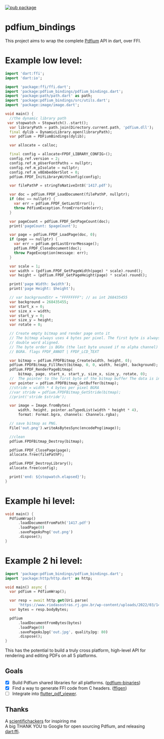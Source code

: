 [![pub package](https://img.shields.io/pub/v/pdfium_bindings.svg?style=for-the-badge)](https://pub.dartlang.org/packages/pdfium_bindings)

# pdfium_bindings

This project aims to wrap the complete [Pdfium](https://pdfium.googlesource.com/pdfium/) API in dart, over FFI.

# Example low level:

```dart
import 'dart:ffi';
import 'dart:io';

import 'package:ffi/ffi.dart';
import 'package:pdfium_bindings/pdfium_bindings.dart';
import 'package:path/path.dart' as path;
import 'package:pdfium_bindings/src/utils.dart';
import 'package:image/image.dart';

void main() {
  //the dynamic library path  
 var stopwatch = Stopwatch()..start();
  var libraryPath = path.join(Directory.current.path, 'pdfium.dll');
  final dylib = DynamicLibrary.open(libraryPath);
  var pdfium = PDFiumBindings(dylib);

  var allocate = calloc;

  final config = allocate<FPDF_LIBRARY_CONFIG>();
  config.ref.version = 2;
  config.ref.m_pUserFontPaths = nullptr;
  config.ref.m_pIsolate = nullptr;
  config.ref.m_v8EmbedderSlot = 0;
  pdfium.FPDF_InitLibraryWithConfig(config);

  var filePathP = stringToNativeInt8('1417.pdf');

  var doc = pdfium.FPDF_LoadDocument(filePathP, nullptr);
  if (doc == nullptr) {
    var err = pdfium.FPDF_GetLastError();
    throw PdfiumException.fromErrorCode(err);
  }

  var pageCount = pdfium.FPDF_GetPageCount(doc);
  print('pageCount: $pageCount');

  var page = pdfium.FPDF_LoadPage(doc, 0);
  if (page == nullptr) {
    var err = pdfium.getLastErrorMessage();
    pdfium.FPDF_CloseDocument(doc);
    throw PageException(message: err);
  }

  var scale = 1;
  var width = (pdfium.FPDF_GetPageWidth(page) * scale).round();
  var height = (pdfium.FPDF_GetPageHeight(page) * scale).round();

  print('page Width: $width');
  print('page Height: $height');

  // var backgroundStr = "FFFFFFFF"; // as int 268435455
  var background = 268435455;
  var start_x = 0;
  var size_x = width;
  var start_y = 0;
  var size_y = height;
  var rotate = 0;

  // Create empty bitmap and render page onto it
  // The bitmap always uses 4 bytes per pixel. The first byte is always
  // double word aligned.
  // The byte order is BGRx (the last byte unused if no alpha channel) or
  // BGRA. flags FPDF_ANNOT | FPDF_LCD_TEXT

  var bitmap = pdfium.FPDFBitmap_Create(width, height, 0);
  pdfium.FPDFBitmap_FillRect(bitmap, 0, 0, width, height, background);
  pdfium.FPDF_RenderPageBitmap(
      bitmap, page, start_x, start_y, size_x, size_y, rotate, 0);
  //  The pointer to the first byte of the bitmap buffer The data is in BGRA format
  var pointer = pdfium.FPDFBitmap_GetBuffer(bitmap);
  //stride = width * 4 bytes per pixel BGRA
  //var stride = pdfium.FPDFBitmap_GetStride(bitmap);
  //print('stride $stride');

  var image = Image.fromBytes(
      width, height, pointer.asTypedList(width * height * 4),
      format: Format.bgra, channels: Channels.rgba);

  // save bitmap as PNG.
  File('out.png').writeAsBytesSync(encodePng(image));

  //clean
  pdfium.FPDFBitmap_Destroy(bitmap);

  pdfium.FPDF_ClosePage(page);
  allocate.free(filePathP);

  pdfium.FPDF_DestroyLibrary();
  allocate.free(config);

  print('end: ${stopwatch.elapsed}');
}

```
# Example hi level:

```dart
void main() {
  PdfiumWrap()
      .loadDocumentFromPath('1417.pdf')
      .loadPage(0)
      .savePageAsPng('out.png')
      .dispose();
}
```
# Example 2 hi level:

```dart
import 'package:pdfium_bindings/pdfium_bindings.dart';
import 'package:http/http.dart' as http;

void main() async {
  var pdfium = PdfiumWrap();

  var resp = await http.get(Uri.parse(
      'https://www.riodasostras.rj.gov.br/wp-content/uploads/2022/03/1426.pdf'));
  var bytes = resp.bodyBytes;

  pdfium
      .loadDocumentFromBytes(bytes)
      .loadPage(0)
      .savePageAsJpg('out.jpg', qualityJpg: 80)
      .dispose();
}
```

This has the potential to build a truly cross platform,
high-level API for rendering and editing PDFs on all 5 platforms.

## Goals

- [x] Build Pdfium shared libraries for all platforms. ([pdfium-binaries](https://github.com/bblanchon/pdfium-binaries))
- [x] Find a way to generate FFI code from C headers. ([ffigen](https://pub.dev/packages/ffigen))
- [ ] Integrate into [flutter_pdf_viewer](https://github.com/scientifichackers/flutter_pdf_viewer).

## Thanks
A [scientifichackers](https://github.com/scientifichackers/flutter-pdfium) for inspiring me 
<Br>
A big THANK YOU to Google for open sourcing Pdfium,
and releasing [dart:ffi](https://dart.dev/guides/libraries/c-interop).
